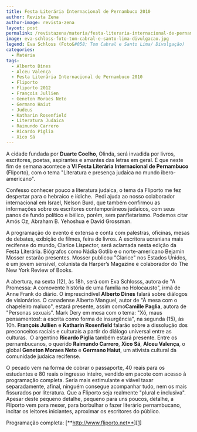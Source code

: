 ```yaml
---
title: Festa Literária Internacional de Pernambuco 2010
author: Revista Zena
author-image: revista-zena
layout: post
permalink: /revistazena/materia/festa-literaria-internacional-de-pernambuco-2010/
image: eva-schloss-foto-tom-cabral-e-santo-lima-divulgacao.jpg
legend: Eva Schloss (Foto&#058; Tom Cabral e Santo Lima/ Divulgação)
categories:
  - Matéria
tags:
  - Alberto Dines
  - Alceu Valença
  - Festa Literária Internacional de Pernambuco 2010
  - Fliporto
  - Fliporto 2012
  - François Jullien
  - Geneton Moraes Neto
  - Germano Haiut
  - Judeus
  - Katharin Rosenfield
  - Literatura Judaica
  - Raimundo Carrero
  - Ricardo Piglia
  - Xico Sá
---
```

A cidade fundada por **Duarte Coelho**, Olinda, será invadida por livros, escritores, poetas, aspirantes e amantes das letras em geral. É que neste fim de semana acontece a **VI Festa Literária Internacional de Pernambuco** (Fliporto), com o tema "Literatura e presença judaica no mundo ibero-americano".

Confesso conhecer pouco a literatura judaica, o tema da Fliporto me fez despertar para o hebraico e iídiche.  Pedi ajuda ao nosso colaborador internacional em Israel, Nelson Burd, que também confirmou as informações sobre os escritores contemporâneos judaicos, com seus panos de fundo político e bélico, porém, sem panfletarismo. Podemos citar Amós Oz, Abraham B. Yehoshua e David Grossman.

A programação do evento é extensa e conta com palestras, oficinas, mesas de debates, exibição de filmes, feira de livros. A escritora ucraniana mais recifense do mundo, Clarice Lispector, será aclamada nesta edição da Festa Literária. Biógrafos como Nádia Gotlib e o norte-americano Bejamin Mosser estarão presentes. Mosser publicou "Clarice" nos Estados Unidos, é um jovem sensível, colunista da Harper’s Magazine e colaborador do The New York Review of Books.

A abertura, na sexta (12), às 18h, será com Eva Schlosss, autora de "A Promessa: A comovente história de uma família no Holocausto", irmã de Anne Frank do diário. O imprescindível **Alberto Dines** falará sobre diálogos de visionários. O canadense Alberto Manguel, autor de "À mesa com o chapeleiro maluco", estará presente, assim como**Camille Paglia**, autora de "Personas sexuais". Mark Dery em mesa com o tema: "Xô, maus pensamentos!: a escrita como forma de insurgência", na segunda (15), às 10h. **François Jullien** e **Katharin Rosenfield** falarão sobre a dissolução dos preconceitos raciais e culturais a partir do diálogo universal entre as culturas.  O argentino **Ricardo Piglia** também estará presente. Entre os pernambucanos, o querido **Raimundo Carrero**, **Xico Sá**, **Alceu Valença**, o global **Geneton Moraes Neto** e **Germano Haiut**, um ativista cultural da comunidade judaica recifense.

O pecado vem na forma de cobrar o passaporte, 40 reais para os estudantes e 80 reais o ingresso inteiro, vendido em pacote com acesso à programação completa. Seria mais estimulante e viável taxar separadamente, afinal, ninguém consegue acompanhar tudo, nem os mais fissurados por literatura. Que a Fliporto seja realmente "plural e inclusiva". Apesar deste pequeno detalhe, pequeno para uns poucos, detalhe, a Fliporto vem para mexer, para borbulhar o fazer literário pernambucano, incitar os leitores iniciantes, aproximar os escritores do público.

Programação completa: [**http://www.fliporto.net**][1]

[1]: http://www.fliporto.net